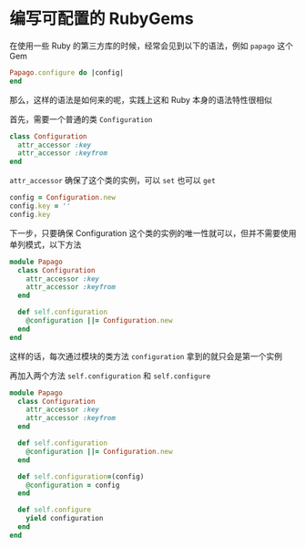 # 编写可配置的 RubyGems

在使用一些 Ruby 的第三方库的时候，经常会见到以下的语法，例如 `papago` 这个 Gem

```ruby
Papago.configure do |config|
end
```

那么，这样的语法是如何来的呢，实践上这和 Ruby 本身的语法特性很相似

首先，需要一个普通的类 `Configuration`

```ruby
class Configuration
  attr_accessor :key
  attr_accessor :keyfrom
end
```

`attr_accessor` 确保了这个类的实例，可以 `set` 也可以 `get`

```ruby
config = Configuration.new
config.key = ''
config.key
```

下一步，只要确保 Configuration 这个类的实例的唯一性就可以，但并不需要使用单列模式，以下方法

```ruby
module Papago
  class Configuration
    attr_accessor :key
    attr_accessor :keyfrom
  end

  def self.configuration
    @configuration ||= Configuration.new
  end
end
```

这样的话，每次通过模块的类方法 `configuration` 拿到的就只会是第一个实例

再加入两个方法 `self.configuration` 和 `self.configure`

```ruby
module Papago
  class Configuration
    attr_accessor :key
    attr_accessor :keyfrom
  end

  def self.configuration
    @configuration ||= Configuration.new
  end

  def self.configuration=(config)
    @configuration = config
  end

  def self.configure
    yield configuration
  end
end
